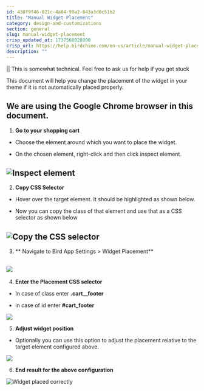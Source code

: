 ```yaml
---
id: 438f9f46-021c-4a04-98a2-043a3d0c51b2
title: "Manual Widget Placement"
category: design-and-customizations
section: general
slug: manual-widget-placement
crisp_updated_at: 1737568028000
crisp_url: https://help.birdchime.com/en-us/article/manual-widget-placement-1iq0zmb/
description: ""
---
```


|| This is somewhat technical. Feel free to ask us for help if you get stuck

This document will help you change the placement of the widget in your theme if it is not automatically placed properly.

We are using the Google Chrome browser in this document.
---

1. **Go to your shopping cart**

* Choose the element around which you want to place the widget.

* On the chosen element, right-click and then click inspect element.

![Inspect element](https://storage.crisp.chat/users/helpdesk/website/ca826b447482b000/image_1lhxlax.png)
---

2. **Copy CSS Selector**

* Hover over the target element. It should be highlighted as shown below.

* Now you can copy the class of that element and use that as a CSS selector as shown below

![Copy the CSS selector](https://storage.crisp.chat/users/helpdesk/website/ca826b447482b000/image_e4n3e5.png)
---

3. ** Navigate to Bird App Settings > Widget Placement**

![](https://storage.crisp.chat/users/helpdesk/website/ca826b447482b000/widgetplacementmenu_1uyni50.png)
---

4. **Enter the Placement CSS selector**

* In case of class enter **.cart__footer**

* in case of id enter **#cart_footer**

![](https://storage.crisp.chat/users/helpdesk/website/ca826b447482b000/cssclass_bg703r.png)

5. **Adjust widget position**

* Optionally you can use this option to adjust the placement relative to the target element configured above.

![](https://storage.crisp.chat/users/helpdesk/website/ca826b447482b000/screenshot-2024-12-16-135501_98gtw.png)

6. **End result for the above configuration**

![Widget placed correctly](https://storage.crisp.chat/users/helpdesk/website/ca826b447482b000/image_10tdhna.png)
